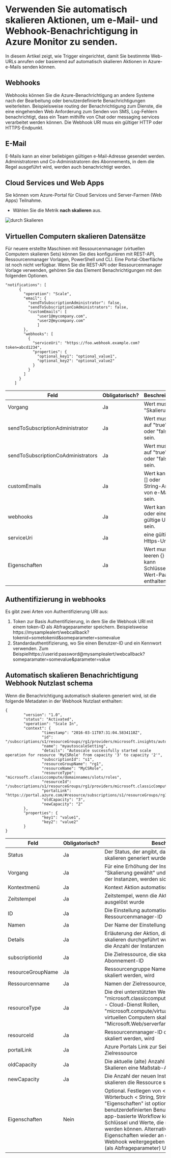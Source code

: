 <properties
    pageTitle="Verwenden Sie zum Senden von e-Mail- und Webhook-Benachrichtigung automatisch skalieren Aktionen. | Microsoft Azure"
    description="Finden Sie unter Verwenden von Aktionen automatisch skalieren anrufen Web-URLs oder Senden von e-Mail-Benachrichtigungen in Azure überwachen. "
    authors="kamathashwin"
    manager="carolz"
    editor=""
    services="monitoring-and-diagnostics"
    documentationCenter="monitoring-and-diagnostics"/>

<tags
    ms.service="monitoring-and-diagnostics"
    ms.workload="na"
    ms.tgt_pltfrm="na"
    ms.devlang="na"
    ms.topic="article"
    ms.date="07/19/2016"
    ms.author="ashwink"/>

# <a name="use-autoscale-actions-to-send-email-and-webhook-alert-notifications-in-azure-monitor"></a>Verwenden Sie automatisch skalieren Aktionen, um e-Mail- und Webhook-Benachrichtigung in Azure Monitor zu senden.

In diesem Artikel zeigt, wie Trigger eingerichtet, damit Sie bestimmte Web-URLs anrufen oder basierend auf automatisch skalieren Aktionen in Azure-e-Mails senden können.  

## <a name="webhooks"></a>Webhooks
Webhooks können Sie die Azure-Benachrichtigung an andere Systeme nach der Bearbeitung oder benutzerdefinierte Benachrichtigungen weiterleiten. Beispielsweise routing der Benachrichtigung zum Dienste, die eine eingehenden Web Anforderung zum Senden von SMS, Log-Fehlern benachrichtigt, dass ein Team mithilfe von Chat oder messaging services verarbeitet werden können. Die Webhook URI muss ein gültiger HTTP oder HTTPS-Endpunkt.

## <a name="email"></a>E-Mail
E-Mails kann an einer beliebigen gültigen e-Mail-Adresse gesendet werden. Administratoren und Co-Administratoren des Abonnements, in dem die Regel ausgeführt wird, werden auch benachrichtigt werden.


## <a name="cloud-services-and-web-apps"></a>Cloud Services und Web Apps
Sie können vom Azure-Portal für Cloud Services und Server-Farmen (Web Apps) Teilnahme.

- Wählen Sie die Metrik **nach skalieren** aus.

![durch Skalieren](./media/insights-autoscale-to-webhook-email/insights-autoscale-scale-by.png)

## <a name="virtual-machine-scale-sets"></a>Virtuellen Computern skalieren Datensätze
Für neuere erstellte Maschinen mit Ressourcenmanager (virtuellen Computern skalieren Sets) können Sie dies konfigurieren mit REST-API, Ressourcenmanager Vorlagen, PowerShell und CLI. Eine Portal-Oberfläche ist noch nicht verfügbar.
Wenn Sie die REST-API oder Ressourcenmanager Vorlage verwenden, gehören Sie das Element Benachrichtigungen mit den folgenden Optionen.

```
"notifications": [
      {
        "operation": "Scale",
        "email": {
          "sendToSubscriptionAdministrator": false,
          "sendToSubscriptionCoAdministrators": false,
          "customEmails": [
              "user1@mycompany.com",
              "user2@mycompany.com"
              ]
        },
        "webhooks": [
          {
            "serviceUri": "https://foo.webhook.example.com?token=abcd1234",
            "properties": {
              "optional_key1": "optional_value1",
              "optional_key2": "optional_value2"
            }
          }
        ]
      }
    ]
```
|Feld                              |Obligatorisch? |Beschreibung|
|---                                |---        |---|
|Vorgang                          |Ja        |Wert muss "Skalierung"|
|sendToSubscriptionAdministrator    |Ja        |Wert muss auf "true" oder "false" sein.|
|sendToSubscriptionCoAdministrators |Ja        |Wert muss auf "true" oder "false" sein.|
|customEmails                       |Ja        |Wert kann null [] oder String-Array von e-Mails sein.|
|webhooks                           |Ja        |Wert kann null oder eine gültige Uri sein.|
|serviceUri                         |Ja        |eine gültige Https-Uri|
|Eigenschaften                         |Ja        |Wert muss leeren {} oder kann Schlüssel-Wert-Paare enthalten|


## <a name="authentication-in-webhooks"></a>Authentifizierung in webhooks
Es gibt zwei Arten von Authentifizierung URI aus:

1. Token zur Basis Authentifizierung, in dem Sie die Webhook URI mit einem token-ID als Abfrageparameter speichern. Beispielsweise https://mysamplealert/webcallback?tokenid=sometokenid&someparameter=somevalue
2. Standardauthentifizierung, wo Sie einen Benutzer-ID und ein Kennwort verwenden. Zum Beispielhttps://userid:password@mysamplealert/webcallback?someparamater=somevalue&parameter=value

## <a name="autoscale-notification-webhook-payload-schema"></a>Automatisch skalieren Benachrichtigung Webhook Nutzlast schema
Wenn die Benachrichtigung automatisch skalieren generiert wird, ist die folgende Metadaten in der Webhook Nutzlast enthalten:

```
{
        "version": "1.0",
        "status": "Activated",
        "operation": "Scale In",
        "context": {
                "timestamp": "2016-03-11T07:31:04.5834118Z",
                "id": "/subscriptions/s1/resourceGroups/rg1/providers/microsoft.insights/autoscalesettings/myautoscaleSetting",
                "name": "myautoscaleSetting",
                "details": "Autoscale successfully started scale operation for resource 'MyCSRole' from capacity '3' to capacity '2'",
                "subscriptionId": "s1",
                "resourceGroupName": "rg1",
                "resourceName": "MyCSRole",
                "resourceType": "microsoft.classiccompute/domainnames/slots/roles",
                "resourceId": "/subscriptions/s1/resourceGroups/rg1/providers/microsoft.classicCompute/domainNames/myCloudService/slots/Production/roles/MyCSRole",
                "portalLink": "https://portal.azure.com/#resource/subscriptions/s1/resourceGroups/rg1/providers/microsoft.classicCompute/domainNames/myCloudService",
                "oldCapacity": "3",
                "newCapacity": "2"
        },
        "properties": {
                "key1": "value1",
                "key2": "value2"
        }
}
```


|Feld  |Obligatorisch?|    Beschreibung|
|---|---|---|
|Status |Ja    |Der Status, der angibt, dass eine Aktion automatisch skalieren generiert wurde|
|Vorgang| Ja |Für eine Erhöhung der Instanzen es werden "Skalierung gewählt" und für eine Verschlechterung der Instanzen, werden sich "Skalierung In"|
|Kontextmenü|   Ja |Kontext Aktion automatisch skalieren|
|Zeitstempel| Ja |Zeitstempel, wenn die Aktion automatisch skalieren ausgelöst wurde|
|ID |Ja|   Die Einstellung automatisch skalieren Ressourcenmanager-ID|
|Namen   |Ja|   Der Name der Einstellung automatisch skalieren|
|Details|   Ja |Erläuterung der Aktion, die der Dienst automatisch skalieren durchgeführt wurde und die Änderung in die Anzahl der Instanzen|
|subscriptionId|    Ja |Die Zielressource, die skaliert werden, wird Abonnement-ID|
|resourceGroupName| Ja|    Ressourcengruppe Namen der Zielressource, die skaliert werden, wird|
|Ressourcenname   |Ja|   Namen der Zielressource, die skaliert werden, wird|
|resourceType   |Ja|   Die drei unterstützten Werte: "microsoft.classiccompute/domainnames/slots/roles" - Cloud-Dienst Rollen, "microsoft.compute/virtualmachinescalesets" - virtuellen Computern skalieren Sätze und "Microsoft.Web/serverfarms" - Web App|
|resourceId |Ja|Ressourcenmanager-ID der Zielressource, die skaliert werden, wird|
|portalLink |Ja    |Azure Portals Link zur Seite Zusammenfassung der Zielressource|
|oldCapacity|   Ja |Die aktuelle (alte) Anzahl der Instanzen beim Skalieren eine Maßstab-Aktion ausgeführt hat.|
|newCapacity|   Ja |Die Anzahl der neuen Instanzen, der automatisch skalieren die Ressource skaliert|
|Eigenschaften|    Nein| Optional. Festlegen von < Key Wert > Paare (z. B. Wörterbuch < String, String >). Das Feld "Eigenschaften" ist optional. In einer benutzerdefinierten Benutzeroberfläche oder Logik app-basierte Workflow können Sie eingeben, Schlüssel und Werte, die mit der Nutzlast übergeben werden können. Alternativ können benutzerdefinierte Eigenschaften wieder an den ausgehenden Anruf Webhook weitergegeben besteht darin, die Webhook (als Abfrageparameter) URI verwenden|

